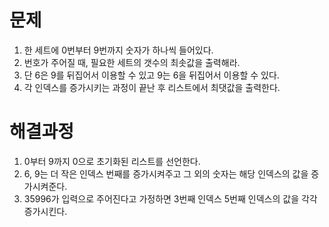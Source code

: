 # 문제
1. 한 세트에 0번부터 9번까지 숫자가 하나씩 들어있다.
2. 번호가 주어질 때, 필요한 세트의 갯수의 최솟값을 출력해라.
3. 단 6은 9를 뒤집어서 이용할 수 있고 9는 6을 뒤집어서 이용할 수 있다.
4. 각 인덱스를 증가시키는 과정이 끝난 후 리스트에서 최댓값을 출력한다.





# 해결과정
1. 0부터 9까지 0으로 초기화된 리스트를 선언한다.
2. 6, 9는 더 작은 인덱스 번째를 증가시켜주고 그 외의 숫자는 해당 인덱스의 값을 증가시켜준다.
3. 35996가 입력으로 주어진다고 가정하면 3번째 인덱스 5번째 인덱스의 값을 각각 증가시킨다.
